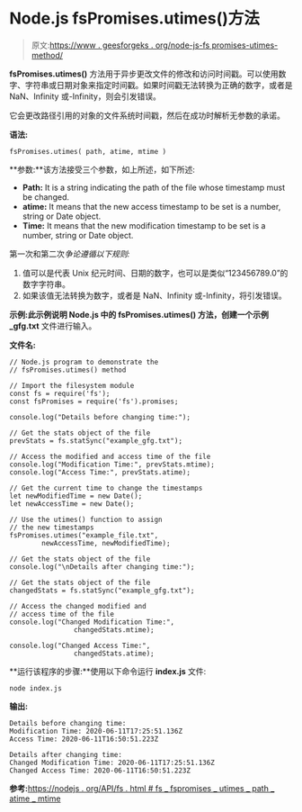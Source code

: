 # Node.js fsPromises.utimes()方法

> 原文:[https://www . geesforgeks . org/node-js-fs promises-utimes-method/](https://www.geeksforgeeks.org/node-js-fspromises-utimes-method/)

**fsPromises.utimes()** 方法用于异步更改文件的修改和访问时间戳。可以使用数字、字符串或日期对象来指定时间戳。如果时间戳无法转换为正确的数字，或者是 NaN、Infinity 或-Infinity，则会引发错误。

它会更改路径引用的对象的文件系统时间戳，然后在成功时解析无参数的承诺。

**语法:**

```
fsPromises.utimes( path, atime, mtime )
```

**参数:**该方法接受三个参数，如上所述，如下所述:

*   **Path:** It is a string indicating the path of the file whose timestamp must be changed.
*   **atime:** It means that the new access timestamp to be set is a number, string or Date object.
*   **Time:** It means that the new modification timestamp to be set is a number, string or Date object.

第一次和第二次*争论遵循以下规则:*

1.  值可以是代表 Unix 纪元时间、日期的数字，也可以是类似“123456789.0”的数字字符串。
2.  如果该值无法转换为数字，或者是 NaN、Infinity 或-Infinity，将引发错误。

**示例:**此示例说明 Node.js 中的 **fsPromises.utimes()** 方法，创建一个**示例 _gfg.txt** 文件进行输入。

**文件名:**

```
// Node.js program to demonstrate the 
// fsPromises.utimes() method 

// Import the filesystem module 
const fs = require('fs');
const fsPromises = require('fs').promises;

console.log("Details before changing time:");

// Get the stats object of the file 
prevStats = fs.statSync("example_gfg.txt");

// Access the modified and access time of the file 
console.log("Modification Time:", prevStats.mtime);
console.log("Access Time:", prevStats.atime);

// Get the current time to change the timestamps 
let newModifiedTime = new Date();
let newAccessTime = new Date();

// Use the utimes() function to assign 
// the new timestamps 
fsPromises.utimes("example_file.txt", 
        newAccessTime, newModifiedTime);

// Get the stats object of the file 
console.log("\nDetails after changing time:");

// Get the stats object of the file 
changedStats = fs.statSync("example_gfg.txt");

// Access the changed modified and 
// access time of the file 
console.log("Changed Modification Time:", 
                changedStats.mtime);

console.log("Changed Access Time:", 
                changedStats.atime);
```

**运行该程序的步骤:**使用以下命令运行 **index.js** 文件:

```
node index.js
```

**输出:**

```
Details before changing time:
Modification Time: 2020-06-11T17:25:51.136Z
Access Time: 2020-06-11T16:50:51.223Z

Details after changing time:
Changed Modification Time: 2020-06-11T17:25:51.136Z
Changed Access Time: 2020-06-11T16:50:51.223Z

```

**参考:**[https://nodejs . org/API/fs . html # fs _ fspromises _ utimes _ path _ atime _ mtime](https://nodejs.org/api/fs.html#fs_fspromises_utimes_path_atime_mtime)